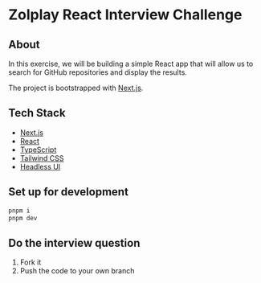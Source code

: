 # Zolplay React Interview Challenge

## About

In this exercise, we will be building a simple React app that will allow us to search for GitHub repositories and display the results.

The project is bootstrapped with [Next.js](https://nextjs.org/).

## Tech Stack
- [Next.js](https://nextjs.org/)
- [React](https://reactjs.org/)
- [TypeScript](https://www.typescriptlang.org/)
- [Tailwind CSS](https://tailwindcss.com/)
- [Headless UI](https://headlessui.dev/)

## Set up for development

```bash
pnpm i
pnpm dev
```

## Do the interview question

1. Fork it
2. Push the code to your own branch

